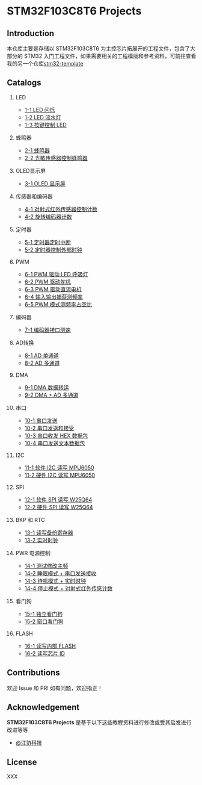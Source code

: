 # STM32F103C8T6 Projects

## Introduction

本仓库主要是存储以 STM32F103C8T6 为主控芯片拓展开的工程文件，包含了大部分的 STM32 入门工程文件，如果需要相关的工程模版和参考资料，可前往查看我的另一个仓库[stm32-template](https://github.com/rsecss/stm32-template)

## Catalogs

1. LED

    - [1-1 LED 闪烁](./1-1-LED闪烁/)
    - [1-2 LED 流水灯](./1-2-LED流水灯/)
    - [1-3 按键控制 LED](./1-3-按键控制LED/)

2. 蜂鸣器

    - [2-1 蜂鸣器](./2-1-蜂鸣器/)
    - [2-2 光敏传感器控制蜂鸣器](./2-2-光敏传感器控制蜂鸣器/)

3. OLED显示屏

    - [3-1 OLED 显示屏](./3-1-OLED显示屏/)

4. 传感器和编码器

    - [4-1 对射式红外传感器控制计数](./4-1-对射式红外传感器控制计数/)
    - [4-2 旋转编码器计数](./4-2-旋转编码器计数/)

5. 定时器

    - [5-1 定时器定时中断](./5-1-定时器定时中断/)
    - [5-2 定时器控制外部时钟](./5-2-定时器控制外部时钟/)

6. PWM

    - [6-1 PWM 驱动 LED 呼吸灯](./6-1-PWM驱动LED呼吸灯/)
    - [6-2 PWM 驱动舵机](./6-2-PWM驱动舵机/)
    - [6-3 PWM 驱动直流电机](./6-3-PWM驱动直流电机/)
    - [6-4 输入输出捕获测频率](./6-4-输入捕获模式测频率/)
    - [6-5 PWM 模式测频率占空比](./6-5-PWM模式测频率占空比/)

7. 编码器

    - [7-1 编码器接口测速](./7-1-编码器接口测速/)

8. AD转换

    - [8-1 AD 单通道](./8-1-AD单通道/)
    - [8-2 AD 多通道](./8-2-AD多通道/)

9. DMA

    - [9-1 DMA 数据转运](./9-1-DMA数据转运/)
    - [9-2 DMA + AD 多通道](./9-2-DMA+AD多通道/)

10. 串口

    - [10-1 串口发送](./10-1-串口发送/)
    - [10-2 串口发送和接受](./10-2-串口发送和接受/)
    - [10-3 串口收发 HEX 数据包](./10-3-串口收发HEX数据包/)
    - [10-4 串口发送文本数据包](./10-4-串口发送文本数据包/)

11. I2C

    - [11-1 软件 I2C 读写 MPU6050](./11-1-软件I2C读写MPU6050/)
    - [11-2 硬件 I2C 读写 MPU6050](./11-2-硬件I2C读写MPU6050/)

12. SPI

    - [12-1 软件 SPI 读写 W25Q64](./12-1-软件SPI读写W25Q64/)
    - [12-2 硬件 SPI 读写 W25Q64](./12-2-硬件SPI读写W25Q64/)

13. BKP 和 RTC

    - [13-1 读写备份寄存器](./13-1-读写备份寄存器/)
    - [13-2 实时时钟](./13-2-实时时钟/)

14. PWR 电源控制

    - [14-1 测试修改主频](./14-1-测试修改主频/)
    - [14-2 睡眠模式 + 串口发送接收](./14-2-睡眠模式+串口发送接收/)
    - [14-3 待机模式 + 实时时钟](./14-3-待机模式+实时时钟/)
    - [14-4 停止模式 + 对射式红外传感计数](./14-4-停止模式+对射式红外传感计数/)

15. 看门狗

    - [15-1 独立看门狗](./15-1-独立看门狗/)
    - [15-2 窗口看门狗](./15-2-窗口看门狗/)

16. FLASH

    - [16-1 读写内部 FLASH](./16-1-读写内部FLASH/)
    - [16-2 读写芯片 ID](./16-2-读写芯片ID/)

## Contributions

欢迎 Issue 和 PR!
如有问题，欢迎指正！

## Acknowledgement

**STM32F103C8T6 Projects** 是基于以下这些教程资料进行修改或受其启发进行改进等等

- [@江协科技](https://jiangxiekeji.com/)

## License

XXX
